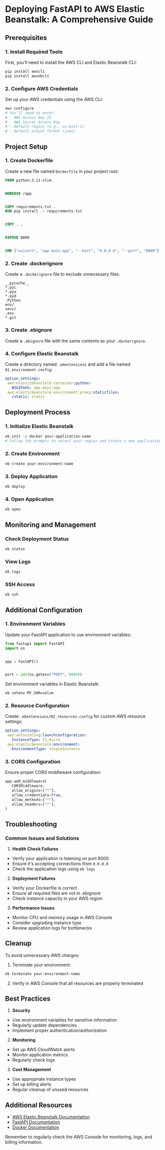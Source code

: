 # Deploying FastAPI to AWS Elastic Beanstalk: A Comprehensive Guide


## Prerequisites


### 1. Install Required Tools
First, you'll need to install the AWS CLI and Elastic Beanstalk CLI:
```bash
pip install awscli
pip install awsebcli
```


### 2. Configure AWS Credentials
Set up your AWS credentials using the AWS CLI:
```bash
aws configure
# You'll need to enter:
# - AWS Access Key ID
# - AWS Secret Access Key
# - Default region (e.g., us-east-1)
# - Default output format (json)
```


## Project Setup


### 1. Create Dockerfile
Create a new file named `Dockerfile` in your project root:
```dockerfile
FROM python:3.11-slim


WORKDIR /app


COPY requirements.txt .
RUN pip install -r requirements.txt


COPY . .


EXPOSE 8000


CMD ["uvicorn", "app.main:app", "--host", "0.0.0.0", "--port", "8000"]
```


### 2. Create .dockerignore
Create a `.dockerignore` file to exclude unnecessary files:
```
__pycache__
*.pyc
*.pyo
*.pyd
.Python
env/
venv/
.env
*.git
```


### 3. Create .ebignore
Create a `.ebignore` file with the same contents as your `.dockerignore`.


### 4. Configure Elastic Beanstalk
Create a directory named `.ebextensions` and add a file named `01_environment.config`:
```yaml
option_settings:
 aws:elasticbeanstalk:container:python:
   WSGIPath: app.main:app
 aws:elasticbeanstalk:environment:proxy:staticfiles:
   /static: static
```


## Deployment Process


### 1. Initialize Elastic Beanstalk
```bash
eb init -p docker your-application-name
# Follow the prompts to select your region and create a new application
```


### 2. Create Environment
```bash
eb create your-environment-name
```


### 3. Deploy Application
```bash
eb deploy
```


### 4. Open Application
```bash
eb open
```


## Monitoring and Management


### Check Deployment Status
```bash
eb status
```


### View Logs
```bash
eb logs
```


### SSH Access
```bash
eb ssh
```


## Additional Configuration


### 1. Environment Variables
Update your FastAPI application to use environment variables:
```python
from fastapi import FastAPI
import os


app = FastAPI()


port = int(os.getenv("PORT", 8000))
```


Set environment variables in Elastic Beanstalk:
```bash
eb setenv MY_VAR=value
```


### 2. Resource Configuration
Create `.ebextensions/02_resources.config` for custom AWS resource settings:
```yaml
option_settings:
 aws:autoscaling:launchconfiguration:
   InstanceType: t2.micro
 aws:elasticbeanstalk:environment:
   EnvironmentType: SingleInstance
```


### 3. CORS Configuration
Ensure proper CORS middleware configuration:
```python
app.add_middleware(
   CORSMiddleware,
   allow_origins=["*"],
   allow_credentials=True,
   allow_methods=["*"],
   allow_headers=["*"],
)
```


## Troubleshooting


### Common Issues and Solutions


1. **Health Check Failures**
  - Verify your application is listening on port 8000
  - Ensure it's accepting connections from `0.0.0.0`
  - Check the application logs using `eb logs`


2. **Deployment Failures**
  - Verify your Dockerfile is correct
  - Ensure all required files are not in .ebignore
  - Check instance capacity in your AWS region


3. **Performance Issues**
  - Monitor CPU and memory usage in AWS Console
  - Consider upgrading instance type
  - Review application logs for bottlenecks


## Cleanup


To avoid unnecessary AWS charges:


1. Terminate your environment:
```bash
eb terminate your-environment-name
```


2. Verify in AWS Console that all resources are properly terminated


## Best Practices


1. **Security**
  - Use environment variables for sensitive information
  - Regularly update dependencies
  - Implement proper authentication/authorization


2. **Monitoring**
  - Set up AWS CloudWatch alerts
  - Monitor application metrics
  - Regularly check logs


3. **Cost Management**
  - Use appropriate instance types
  - Set up billing alerts
  - Regular cleanup of unused resources


## Additional Resources


- [AWS Elastic Beanstalk Documentation](https://docs.aws.amazon.com/elasticbeanstalk/)
- [FastAPI Documentation](https://fastapi.tiangolo.com/)
- [Docker Documentation](https://docs.docker.com/)


Remember to regularly check the AWS Console for monitoring, logs, and billing information.



